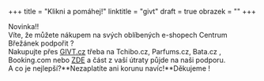 +++
title = "Klikni a pomáhej!"
linktitle = "givt"
draft = true
obrazek = ""
+++

Novinka!!  
Víte, že můžete nákupem na svých oblíbených e-shopech Centrum Břežánek podpořit ?   
Nakupujte přes [GIVT.cz](https://givt.cz/) třeba na Tchibo.cz, Parfums.cz, Bata.cz , Booking.com nebo [ZDE](https://givt.cz/obchody) a část z vaší útraty půjde na naši podporu.   
A co je nejlepší?**Nezaplatíte ani korunu navíc!**Děkujeme !

